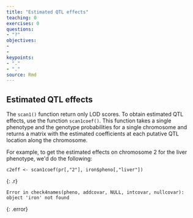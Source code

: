 ```yaml
---
title: "Estimated QTL effects"
teaching: 0
exercises: 0
questions:
- "?"
objectives:
- 
- 
keypoints:
- "."
- "."
source: Rmd
---
```





## Estimated QTL effects

The `scan1()` function return only LOD scores. To
obtain estimated QTL effects, use the function `scan1coef()`.
This function takes a single phenotype and the
genotype probabilities for a single chromosome and returns a matrix
with the estimated coefficients at each putative QTL location along
the chromosome.

For example, to get the estimated effects on chromosome 2 for the
liver phenotype, we'd do the following:


~~~
c2eff <- scan1coef(pr[,"2"], iron$pheno[,"liver"])
~~~
{: .r}



~~~
Error in check4names(pheno, addcovar, NULL, intcovar, nullcovar): object 'iron' not found
~~~
{: .error}






















